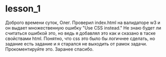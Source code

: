 # lesson_1

Доброго времени суток, Олег. Проверил index.html на валидаторе w3 и он выдает множественную ошибку "Use CSS instead." Не знаю будет ли считаться ошибкой это, но ведь я добавлял это как и сказано в таске свойствами html. Понятно, что css это было бы логичнее сделать, но задание есть задание и я старался не выходить от рамок задачи. Прокоментируйте это. Заранее спасибо.

